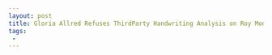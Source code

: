 ```yaml
---
layout: post
title: Gloria Allred Refuses ThirdParty Handwriting Analysis on Roy Moore Yearbook
tags:
 -
---
```


